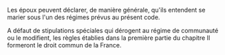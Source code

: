 Les époux peuvent déclarer, de manière générale, qu'ils entendent se marier sous l'un des régimes prévus au présent code.

A défaut de stipulations spéciales qui dérogent au régime de communauté ou le modifient, les règles établies dans la première partie du chapitre II formeront le droit commun de la France.
